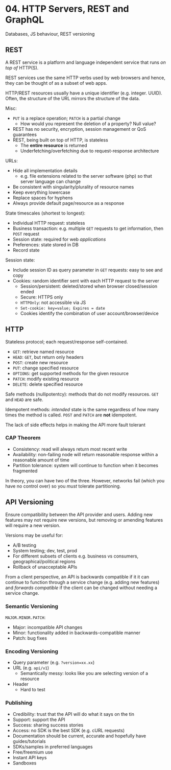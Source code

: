 # 04. HTTP Servers, REST and GraphQL

Databases, JS behaviour, REST versioning

## REST

A REST service is a platform and language independent service that runs *on top of* HTTP(S).

REST services use the same HTTP verbs used by web browsers and hence, they can be thought of as a subset of web apps.

HTTP/REST resources usually have a unique identifier (e.g. integer. UUID). Often, the structure of the URL mirrors the structure of the data.

Misc:

- `PUT` is a replace operation; `PATCH` is a partial change
  - How would you represent the deletion of a property? Null value?
- REST has no security, encryption, session management or QoS guarantees
- REST, being built on top of HTTP, is stateless
  - The **entire resource** is returned
  - Underfetching/overfetching due to request-response architecture

URLs:

- Hide all implementation details
  - e.g. file extensions related to the server software (php) so that server language can change
- Be consistent with singularity/plurality of resource names
- Keep everything lowercase
- Replace spaces for hyphens
- Always provide default page/resource as a response

State timescales (shortest to longest):

- Individual HTTP request: stateless
- Business transaction: e.g. multiple `GET` requests to get information, then `POST` request
- Session state: required for web *applications*
- Preferences: state stored in DB
- Record state

Session state:

- Include session ID as query parameter in `GET` requests: easy to see and copy
- Cookies: random identifier sent with each HTTP request to the server
  - Session/persistent: deleted/stored when browser closed/session ended
  - Secure: HTTPS only
  - `HTTPOnly`: not accessible via JS
  - `Set-cookie: key=value; Expires = date`
  - Cookies identify the combination of user account/browser/device

## HTTP

Stateless protocol; each request/response self-contained.

- `GET`: retrieve named resource
- `HEAD`: `GET`, but return only headers
- `POST`: create new resource
- `PUT`: change specified resource
- `OPTIONS`: get supported methods for the given resource
- `PATCH`: modify existing resource
- `DELETE`: delete specified resource

Safe methods (nullipotentcy): methods that do not modify resources. `GET` and `HEAD` are safe.

Idempotent methods: *intended* state is the same regardless of how many times the method is called. `POST` and `PATCH` are **not** idempotent.

The lack of side effects helps in making the API more fault tolerant

### CAP Theorem

- Consistency: read will always return most recent write
- Availability: non-failing node will return reasonable response within a reasonable amount of time
- Partition tolerance: system will continue to function when it becomes fragmented

In theory, you can have two of the three. However, networks fail (which you have no control over) so you *must* tolerate partitioning.

## API Versioning

Ensure compatibility between the API provider and users. Adding new features may not require new versions, but removing or amending features will require a new version.

Versions may be useful for:

- A/B testing
- System testing; dev, test, prod
- For different subsets of clients e.g. business vs consumers, geographical/political regions
- Rollback of unacceptable APIs

From a client perspective, an API is backwards compatible if it it can continue to function through a service change (e.g. adding new features) and *forwards compatible* if the client can be changed without needing a service change.

### Semantic Versioning

`MAJOR.MINOR.PATCH`:

- Major: incompatible API changes
- Minor: functionality added in backwards-compatible manner
- Patch: bug fixes

### Encoding Versioning

- Query parameter (e.g. `?version=xx.xx`)
- URL (e.g. `api/v1`)
  - Semantically messy: looks like you are selecting version of a resource
- Header
  - Hard to test

### Publishing

- Credibility: trust that the API will do what it says on the tin
- Support: support the API
- Success: sharing success stories
- Access: no SDK is the best SDK (e.g. cURL requests)
- Documentation should be current, accurate and hopefully have guides/tutorials
- SDKs/samples in preferred languages
- Free/freemium use
- Instant API keys
- Sandboxes
